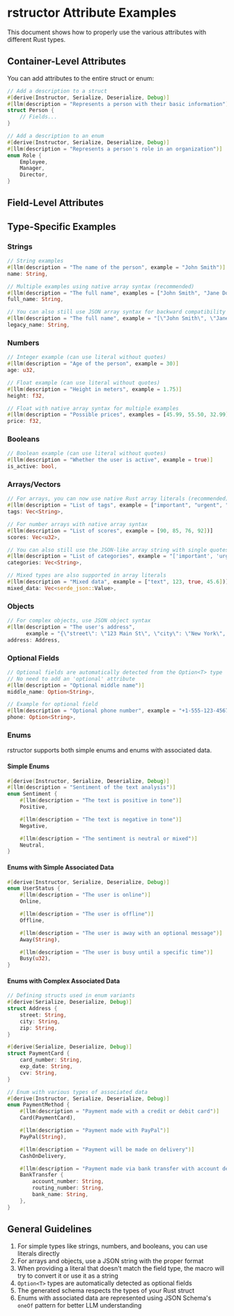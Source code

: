 # rstructor Attribute Examples

This document shows how to properly use the various attributes with different Rust types.

## Container-Level Attributes

You can add attributes to the entire struct or enum:

```rust
// Add a description to a struct
#[derive(Instructor, Serialize, Deserialize, Debug)]
#[llm(description = "Represents a person with their basic information")]
struct Person {
    // Fields...
}

// Add a description to an enum
#[derive(Instructor, Serialize, Deserialize, Debug)]
#[llm(description = "Represents a person's role in an organization")]
enum Role {
    Employee,
    Manager,
    Director,
}
```

## Field-Level Attributes

## Type-Specific Examples

### Strings

```rust
// String examples
#[llm(description = "The name of the person", example = "John Smith")]
name: String,

// Multiple examples using native array syntax (recommended)
#[llm(description = "The full name", examples = ["John Smith", "Jane Doe", "Alex Johnson"])]
full_name: String,

// You can also still use JSON array syntax for backward compatibility
#[llm(description = "The full name", example = "[\"John Smith\", \"Jane Doe\"]")]
legacy_name: String,
```

### Numbers

```rust
// Integer example (can use literal without quotes)
#[llm(description = "Age of the person", example = 30)]
age: u32,

// Float example (can use literal without quotes)
#[llm(description = "Height in meters", example = 1.75)]
height: f32,

// Float with native array syntax for multiple examples
#[llm(description = "Possible prices", examples = [45.99, 55.50, 32.99])]
price: f32,
```

### Booleans

```rust
// Boolean example (can use literal without quotes)
#[llm(description = "Whether the user is active", example = true)]
is_active: bool,
```

### Arrays/Vectors

```rust
// For arrays, you can now use native Rust array literals (recommended)
#[llm(description = "List of tags", example = ["important", "urgent", "follow-up"])]
tags: Vec<String>,

// For number arrays with native array syntax
#[llm(description = "List of scores", example = [90, 85, 76, 92])]
scores: Vec<u32>,

// You can also still use the JSON-like array string with single quotes for backward compatibility
#[llm(description = "List of categories", example = "['important', 'urgent', 'follow-up']")]
categories: Vec<String>,

// Mixed types are also supported in array literals
#[llm(description = "Mixed data", example = ["text", 123, true, 45.6])]
mixed_data: Vec<serde_json::Value>,
```

### Objects

```rust
// For complex objects, use JSON object syntax
#[llm(description = "The user's address",
      example = "{\"street\": \"123 Main St\", \"city\": \"New York\", \"zip\": \"10001\"}")]
address: Address,
```

### Optional Fields

```rust
// Optional fields are automatically detected from the Option<T> type
// No need to add an 'optional' attribute
#[llm(description = "Optional middle name")]
middle_name: Option<String>,

// Example for optional field
#[llm(description = "Optional phone number", example = "+1-555-123-4567")]
phone: Option<String>,
```

### Enums

rstructor supports both simple enums and enums with associated data.

#### Simple Enums

```rust
#[derive(Instructor, Serialize, Deserialize, Debug)]
#[llm(description = "Sentiment of the text analysis")]
enum Sentiment {
    #[llm(description = "The text is positive in tone")]
    Positive,

    #[llm(description = "The text is negative in tone")]
    Negative,

    #[llm(description = "The sentiment is neutral or mixed")]
    Neutral,
}
```

#### Enums with Simple Associated Data

```rust
#[derive(Instructor, Serialize, Deserialize, Debug)]
enum UserStatus {
    #[llm(description = "The user is online")]
    Online,

    #[llm(description = "The user is offline")]
    Offline,

    #[llm(description = "The user is away with an optional message")]
    Away(String),

    #[llm(description = "The user is busy until a specific time")]
    Busy(u32),
}
```

#### Enums with Complex Associated Data

```rust
// Defining structs used in enum variants
#[derive(Serialize, Deserialize, Debug)]
struct Address {
    street: String,
    city: String,
    zip: String,
}

#[derive(Serialize, Deserialize, Debug)]
struct PaymentCard {
    card_number: String,
    exp_date: String,
    cvv: String,
}

// Enum with various types of associated data
#[derive(Instructor, Serialize, Deserialize, Debug)]
enum PaymentMethod {
    #[llm(description = "Payment made with a credit or debit card")]
    Card(PaymentCard),

    #[llm(description = "Payment made with PayPal")]
    PayPal(String),

    #[llm(description = "Payment will be made on delivery")]
    CashOnDelivery,

    #[llm(description = "Payment made via bank transfer with account details")]
    BankTransfer {
        account_number: String,
        routing_number: String,
        bank_name: String,
    },
}
```

## General Guidelines

1. For simple types like strings, numbers, and booleans, you can use literals directly
2. For arrays and objects, use a JSON string with the proper format
3. When providing a literal that doesn't match the field type, the macro will try to convert it or use it as a string
4. `Option<T>` types are automatically detected as optional fields
5. The generated schema respects the types of your Rust struct
6. Enums with associated data are represented using JSON Schema's `oneOf` pattern for better LLM understanding